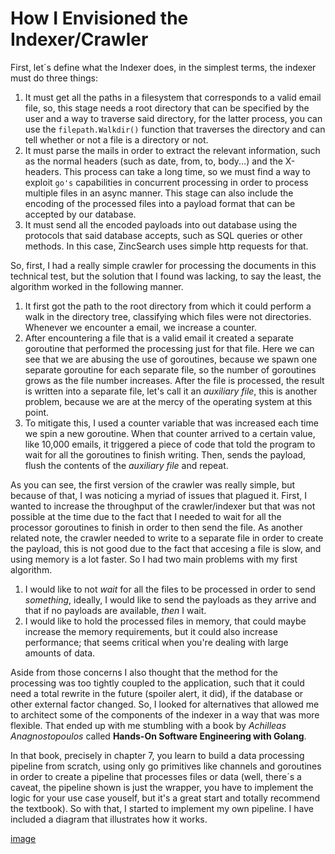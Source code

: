 # How I Envisioned the Indexer/Crawler

First, let´s define what the Indexer does, in the simplest terms, the indexer must do three things:

1. It must get all the paths in a filesystem that corresponds to a valid email file, so, this stage needs a root directory that can be specified by the user and a way to traverse said directory, for the latter process, you can use the ```filepath.Walkdir()``` function that traverses the directory and can tell whether or not a file is a directory or not.
2. It must parse the mails in order to extract the relevant information, such as the normal headers (such as date, from, to, body...) and the X-headers. This process can take a long time, so we must find a way to exploit ```go's``` capabilities in concurrent processing in order to process multiple files in an async manner. This stage can also include the encoding of the processed files into a payload format that can be accepted by our database.
3. It must send all the encoded payloads into out database using the protocols that said database accepts, such as SQL queries or other methods. In this case, ZincSearch uses simple http requests for that.

So, first, I had a really simple crawler for processing the documents in this technical test, but the solution that I found was lacking, to say the least, the algorithm worked in the following manner.

1. It first got the path to the root directory from which it could perform a walk in the directory tree, classifying which files were not directories. Whenever we encounter a email, we increase a counter.
2. After encountering a file that is a valid email it created a separate goroutine that performed the processing just for that file. Here we can see that we are abusing the use of goroutines, because we spawn one separate goroutine for each separate file, so the number of goroutines grows as the file number increases. After the file is processed, the result is written into a separate file, let's call it an _auxiliary file_, this is another problem, because we are at the mercy of the operating system at this point.
3. To mitigate this, I used a counter variable that was increased each time we spin a new goroutine. When that counter arrived to a certain value, like 10,000 emails, it triggered a piece of code that told the program to wait for all the goroutines to finish writing. Then, sends the payload, flush the contents of the _auxiliary file_ and repeat.

As you can see, the first version of the crawler was really simple, but because of that, I was noticing a myriad of issues that plagued it. First, I wanted to increase the throughput of the crawler/indexer but that was not possible at the time due to the fact that I needed to wait for all the processor goroutines to finish in order to then send the file. As another related note, the crawler needed to write to a separate file in order to create the payload, this is not good due to the fact that accesing a file is slow, and using memory is a lot faster. So I had two main problems with my first algorithm.

1. I would like to not _wait_ for all the files to be processed in order to send _something_, ideally, I would like to send the payloads as they arrive and that if no payloads are available, _then_ I wait.
2. I would like to hold the processed files in memory, that could maybe increase the memory requirements, but it could also increase performance;  that seems critical when you're dealing with large amounts of data.

Aside from those concerns I also thought that the method for the processing was too tightly coupled to the application, such that it could need a total rewrite in the future (spoiler alert, it did), if the database or other external factor changed. So, I looked for alternatives that allowed me to architect some of the components of the indexer in a way that was more flexible. That ended up with me stumbling with a book by _Achilleas Anagnostopoulos_ called **Hands-On Software
Engineering with Golang**.

In that book, precisely in chapter 7, you learn to build a data processing pipeline from scratch, using only go primitives like channels and goroutines in order to create a pipeline that processes files or data (well, there´s a caveat, the pipeline shown is just the wrapper, you have to implement the logic for your use case youself, but it's a great start and totally recommend the textbook). So with that, I started to implement my own pipeline. I have included a diagram that illustrates how it works.

[image](../../../images/diagram.jpg)